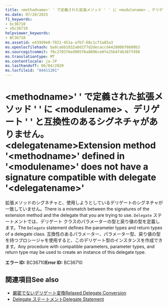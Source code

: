 ```yaml
---
title: <methodname>' ' で定義された拡張メソッド ' ' に <modulename> 、デリゲート ' ' と互換性のあるシグネチャがありません。 <delegatename>
ms.date: 07/20/2015
f1_keywords:
- bc36710
- vbc36710
helpviewer_keywords:
- BC36710
ms.assetid: e439d9e0-7821-451a-a7b7-68c1cf1a85a3
ms.openlocfilehash: ba8cabb1832a0d1f7d2decaccd442800bf8609b3
ms.sourcegitcommit: f8c270376ed905f6a8896ce0fe25b4f4b38ff498
ms.translationtype: MT
ms.contentlocale: ja-JP
ms.lasthandoff: 06/04/2020
ms.locfileid: "84411201"
---
```

# <a name="extension-method-methodname-defined-in-modulename-does-not-have-a-signature-compatible-with-delegate-delegatename"></a><span data-ttu-id="20016-102">\<methodname>' ' で定義された拡張メソッド ' ' に \<modulename> 、デリゲート ' ' と互換性のあるシグネチャがありません。 \<delegatename></span><span class="sxs-lookup"><span data-stu-id="20016-102">Extension method '\<methodname>' defined in '\<modulename>' does not have a signature compatible with delegate '\<delegatename>'</span></span>
<span data-ttu-id="20016-103">拡張メソッドのシグネチャと、使用しようとしているデリゲートのシグネチャが一致していません。</span><span class="sxs-lookup"><span data-stu-id="20016-103">There is a mismatch between the signatures of the extension method and the delegate that you are trying to use.</span></span> <span data-ttu-id="20016-104">`Delegate` ステートメントでは、デリゲート クラスのパラメーターの型と戻り値の型を定義します。</span><span class="sxs-lookup"><span data-stu-id="20016-104">The `Delegate` statement defines the parameter types and return types of a delegate class.</span></span> <span data-ttu-id="20016-105">互換性のあるパラメーター、パラメーター型、戻り値の型を持つプロシージャを使用すると、このデリゲート型のインスタンスを作成できます。</span><span class="sxs-lookup"><span data-stu-id="20016-105">Any procedure with compatible parameters, parameter types, and return type may be used to create an instance of this delegate type.</span></span>  
  
 <span data-ttu-id="20016-106">**エラー ID:** BC36710</span><span class="sxs-lookup"><span data-stu-id="20016-106">**Error ID:** BC36710</span></span>  
  
## <a name="see-also"></a><span data-ttu-id="20016-107">関連項目</span><span class="sxs-lookup"><span data-stu-id="20016-107">See also</span></span>

- [<span data-ttu-id="20016-108">厳密でないデリゲート変換</span><span class="sxs-lookup"><span data-stu-id="20016-108">Relaxed Delegate Conversion</span></span>](../programming-guide/language-features/delegates/relaxed-delegate-conversion.md)
- [<span data-ttu-id="20016-109">Delegate ステートメント</span><span class="sxs-lookup"><span data-stu-id="20016-109">Delegate Statement</span></span>](../language-reference/statements/delegate-statement.md)
